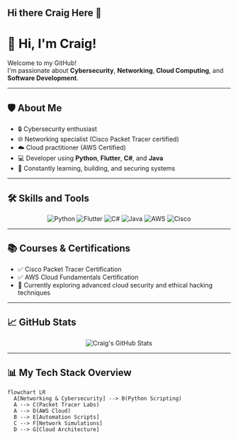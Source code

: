 ## Hi there Craig Here 👋

<!--
**Mandimutsira/Mandimutsira** is a ✨ _special_ ✨ repository because its `README.md` (this file) appears on your GitHub profile.

Here are some ideas to get you started:

- 🔭 I’m currently working on ...
- 🌱 I’m currently learning ...
- 👯 I’m looking to collaborate on ...
- 🤔 I’m looking for help with ...
- 💬 Ask me about ...
- 📫 How to reach me: ...
- 😄 Pronouns: ...
- ⚡ Fun fact: ...
-->
# 👋 Hi, I'm Craig!

Welcome to my GitHub!  
I'm passionate about **Cybersecurity**, **Networking**, **Cloud Computing**, and **Software Development**.

---

## 🛡️ About Me

- 🔒 Cybersecurity enthusiast
- 🌐 Networking specialist (Cisco Packet Tracer certified)
- ☁️ Cloud practitioner (AWS Certified)
- 💻 Developer using **Python**, **Flutter**, **C#**, and **Java**
- 🎯 Constantly learning, building, and securing systems

---

## 🛠️ Skills and Tools

<p align="center">
  <img src="https://img.shields.io/badge/Python-3670A0?style=for-the-badge&logo=python&logoColor=ffdd54" alt="Python" />
  <img src="https://img.shields.io/badge/Flutter-02569B?style=for-the-badge&logo=flutter&logoColor=white" alt="Flutter" />
  <img src="https://img.shields.io/badge/C%23-239120?style=for-the-badge&logo=c-sharp&logoColor=white" alt="C#" />
  <img src="https://img.shields.io/badge/Java-ED8B00?style=for-the-badge&logo=java&logoColor=white" alt="Java" />
  <img src="https://img.shields.io/badge/AWS-232F3E?style=for-the-badge&logo=amazon-aws&logoColor=white" alt="AWS" />
  <img src="https://img.shields.io/badge/Cisco-1BA0D7?style=for-the-badge&logo=cisco&logoColor=white" alt="Cisco" />
</p>

---

## 📚 Courses & Certifications

- ✅ Cisco Packet Tracer Certification
- ✅ AWS Cloud Fundamentals Certification
- 🚀 Currently exploring advanced cloud security and ethical hacking techniques

---

## 📈 GitHub Stats

<p align="center">
  <img src="https://github-readme-stats.vercel.app/api?username=your-username&show_icons=true&theme=radical" alt="Craig's GitHub Stats" />
</p>

---

## 📊 My Tech Stack Overview

```mermaid
flowchart LR
  A[Networking & Cybersecurity] --> B(Python Scripting)
  A --> C(Packet Tracer Labs)
  A --> D(AWS Cloud)
  B --> E[Automation Scripts]
  C --> F[Network Simulations]
  D --> G[Cloud Architecture]
